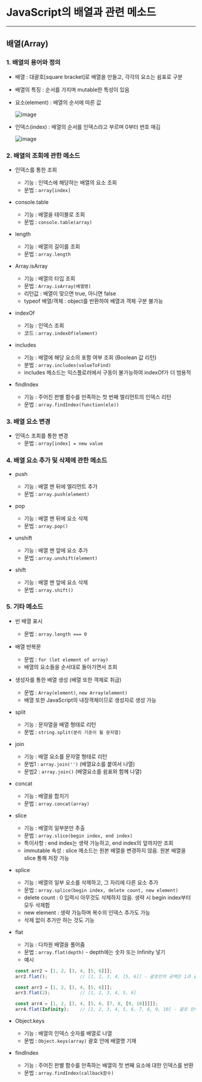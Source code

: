 # JavaScript의 배열과 관련 메소드

***

## 배열(Array)

### 1. 배열의 용어와 정의

- 배열 : 대괄호[square bracket]로 배열을 만들고, 각각의 요소는 쉼표로 구분

- 배열의 특징 : 순서를 가지며 mutable한 특성이 있음

- 요소(element) : 배열의 순서에 따른 값

  ![image](https://user-images.githubusercontent.com/80403988/121210725-dd757e80-c8b6-11eb-8be4-190062d2d338.png)

- 인덱스(index) : 배열의 순서를 인덱스라고 부르며 0부터 번호 매김

  ![image](https://user-images.githubusercontent.com/80403988/121210765-e6665000-c8b6-11eb-96e6-c6d7e88057e5.png)

### 2. 배열의 조회에 관한 메소드

- 인덱스를 통한 조회
  - 기능 : 인덱스에 해당하는 배열의 요소 조회
  - 문법 : ```array[index]```

- console.table
  - 기능 : 배열을 테이블로 조회
  - 문법 : ```console.table(array)```

- length
  - 기능 : 배열의 길이를 조회
  - 문법 : ```array.length```

- Array.isArray
  - 기능 : 배열의 타입 조회
  - 문법 : ```Array.isArray(배열명)```
  - 리턴값 : 배열이 맞으면 true, 아니면 false
  - typeof 배열/객체 : object를 반환하여 배열과 객체 구분 불가능

- indexOf
  - 기능 : 인덱스 조회
  - 코드 : ```array.indexOf(element)```

- includes
  - 기능 : 배열에 해당 요소의 포함 여부 조회 (Boolean 값 리턴)
  - 분법 : ```array.includes(valueToFind)```
  - includes 메소드는 익스플로러에서 구동이 불가능하여 indexOf가 더 범용적

- findIndex
  - 기능 : 주어진 판별 함수를 만족하는 첫 번째 엘리먼트의 인덱스 리턴
  - 문법 : ```array.findIndex(function(ele))```

### 3. 배열 요소 변경

- 인덱스 조회를 통한 변경
  - 문법 : ```array[index] = new value```

### 4. 배열 요소 추가 및 삭제에 관한 메소드

- push
  - 기능 : 배열 맨 뒤에 엘리먼트 추가
  - 문법 : ```array.push(element)```

- pop
  - 기능 : 배열 맨 뒤에 요소 삭제
  - 문법 : ```array.pop()```

- unshift
  - 기능 : 배열 맨 앞에 요소 추가
  - 문법 : ```array.unshift(element)```

- shift
  - 기능 : 배열 맨 앞에 요소 삭제
  - 문법 : ```array.shift()```

### 5. 기타 메소드

- 빈 배열 표시
  - 문법 : ```array.length === 0```

- 배열 반복문
  - 문법 : ```for (let element of array)```
  - 배열의 요소들을 순서대로 돌아가면서 조회

- 생성자를 통한 배열 생성 (배열 또한 객체로 취급)
  - 문법 : ```Array(element)```, ```new Array(element)```
  - 배열 또한 JavaScript의 내장객체이므로 생성자로 생성 가능

- split
  - 기능 : 문자열을 배열 형태로 리턴
  - 문법 : ```string.split(분리 기준이 될 문자열)```

- join
  - 기능 : 배열 요소를 문자열 형태로 리턴
  - 문법1 : ```array.join('')``` (배열요소를 붙여서 나열)
  - 문법2 : ```array.join()``` (배열요소를 쉼표와 함께 나열)

- concat
  - 기능 : 배열을 합치기
  - 문법 : ```array.concat(array)```

- slice
  - 기능 : 배열의 일부분만 추출
  - 문법 : ```array.slice(begin index, end index)```
  - 특이사항 : end index는 생략 가능하고, end index의 앞까지만 조회
  - immutable 속성 : slice 메소드는 원본 배열을 변경하지 않음. 원본 배열을 slice 통해 저장 가능

- splice
  - 기능 : 배열의 일부 요소를 삭제하고, 그 자리에 다른 요소 추가
  - 문법 : ```array.splice(begin index, delete count, new element)```
  - delete count : 0 입력시 아무것도 삭제하지 않음. 생략 시 begin index부터 모두 삭제함
  - new element : 생략 가능하며 복수의 인덱스 추가도 가능
  - 삭제 없이 추가만 하는 것도 기능

- flat
  - 기능 : 다차원 배열을 풀어줌
  - 문법 : ```array.flat(depth)``` - depth에는 숫자 또는 Infinity 넣기
  - 예시
  ```js
  const arr2 = [1, 2, [3, 4, [5, 6]]];
  arr2.flat();            // [1, 2, 3, 4, [5, 6]] - 괄호안의 공백은 1과 같음

  const arr3 = [1, 2, [3, 4, [5, 6]]];
  arr3.flat(2);           // [1, 2, 3, 4, 5, 6]

  const arr4 = [1, 2, [3, 4, [5, 6, [7, 8, [9, 10]]]]];
  arr4.flat(Infinity);    // [1, 2, 3, 4, 5, 6, 7, 8, 9, 10] - 괄호 안에 Infinity 입력시 고차원 배열 모두 풀어줌
  ```

- Object.keys
  - 기능 : 배열의 인덱스 숫자를 배열로 나열
  - 문법 : ```Object.keys(array)``` 괄호 안에 배열명 기재

- findIndex
  - 기능 : 주어진 판별 함수를 만족하는 배열의 첫 번째 요소에 대한 인덱스를 반환
  - 문법 : ```array.findIndex(callback함수)```
  